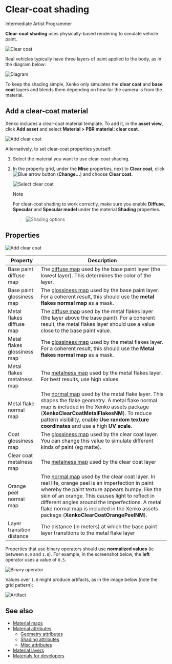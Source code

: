 # Clear-coat shading

<span class="label label-doc-level">Intermediate</span>
<span class="label label-doc-audience">Artist</span>
<span class="label label-doc-audience">Programmer</span>

**Clear-coat shading** uses physically-based rendering to simulate vehicle paint.

![Clear coat](media/clear-coat-2.jpg)

Real vehicles typically have three layers of paint applied to the body, as in the diagram below:

![Diagram](media/paint-layers.png)

To keep the shading simple, Xenko only simulates the **clear coat** and **base coat** layers and blends them depending on how far the camera is from the material.

## Add a clear-coat material

Xenko includes a clear-coat material template. To add it, in the **asset view**, click **Add asset** and select **Material > PBR material: clear coat**.

![Add clear coat](media/add-clear-coat.png)

Alternatively, to set clear-coat properties yourself:

1. Select the material you want to use clear-coat shading.

2. In the property grid, under the **Misc** properties, next to **Clear coat**, click ![Blue arrow button](~/manual/game-studio/media/blue-arrow-icon.png) (**Change...**) and choose **Clear coat**.

    ![Select clear coat](media/select-clear-coat.png)

    >[!Note]
    >For clear-coat shading to work correctly, make sure you enable **Diffuse**, **Specular** and **Specular model** under the material **Shading** properties.
    
    >![Shading options](media/enable-shading-options.png)

## Properties

![Add clear coat](media/clear-coat-properties.png)

| Property | Description 
|------------------------------|----------
| Base paint diffuse map  |  The [diffuse map](shading-attributes.md) used by the base paint layer (the lowest  layer). This determines the color of the layer.
| Base paint glossiness map |  The [glossiness map](geometry-attributes.md) used by the base paint layer. For a coherent result, this should use the **metal flakes normal map** as a mask.         
| Metal flakes diffuse map  |  The [diffuse map](shading-attributes.md) used by the metal flakes layer (the layer above the base paint). For a coherent result, the metal flakes layer should use a value close to the base paint value.
| Metal flakes glossiness map | The [glossiness map](geometry-attributes.md) used by the metal flakes layer. For a coherent result, this should use the **Metal flakes normal map** as a mask. 
| Metal flakes metalness map | The [metalness map](shading-attributes.md) used by the metal flakes layer. For best results, use high values.
| Metal flake normal map  | The [normal map](normal-maps.md) used by the metal flake layer. This shapes the flake geometry. A metal flake normal map is included in the Xenko assets package (**XenkoClearCoatMetalFlakesNM**). To reduce pattern visibility, enable **Use random texture coordinates** and use a high **UV scale**.
| Coat glossiness map  | The [glossiness map](geometry-attributes.md) used by the clear coat layer. You can change this value to simulate different kinds of paint (eg matte).
| Clear coat metalness map  | The [metalness map](shading-attributes.md) used by the clear coat layer  
| Orange peel normal map  | The [normal map](normal-maps.md) used by the clear coat layer. In real life, orange peel is an imperfection in paint whereby the paint texture appears bumpy, like the skin of an orange. This causes light to reflect in different angles around the imperfections. A metal flake normal map is included in the Xenko assets package (**XenkoClearCoatOrangePeelNM**).
| Layer transition distance  | The distance (in meters) at which the base paint layer transitions to the metal flake layer

Properties that use binary operators should use **normalized values** (ie between `0.0` and `1.0`). For example, in the screenshot below, the **left** operator uses a value of `0.5`.

![Binary operator](media/clear-coat-binary-operator.png)

Values over `1.0` might produce artifacts, as in the image below (note the grid pattern):

![Artifact](media/clear-coat-artifact1.jpg)

## See also

* [Material maps](material-maps.md)
* [Material attributes](material-attributes.md)
    * [Geometry attributes](geometry-attributes.md)
    * [Shading attributes](shading-attributes.md)
    * [Misc attributes](misc-attributes.md)
* [Material layers](material-layers.md)
* [Materials for developers](materials-for-developers.md)